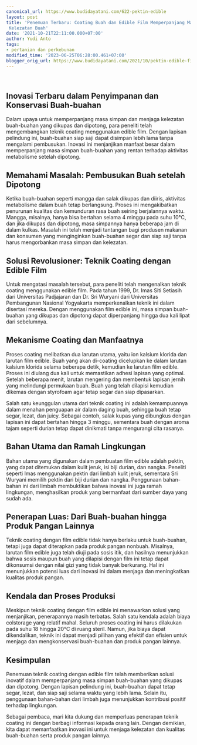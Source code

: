 ```yaml
---
canonical_url: https://www.budidayatani.com/622-pektin-edible
layout: post
title: 'Penemuan Terbaru: Coating Buah dan Edible Film Memperpanjang Masa Simpan dan
 Kelezatan Buah'
date: '2021-10-21T22:11:00.000+07:00'
author: Yudi Anto
tags:
- pertanian dan perkebunan
modified_time: '2023-06-25T06:28:00.461+07:00'
blogger_orig_url: https://www.budidayatani.com/2021/10/pektin-edible-film-perpanjang-kesegaran.html
---
```


 

## Inovasi Terbaru dalam Penyimpanan dan Konservasi Buah-buahan

Dalam upaya untuk memperpanjang masa simpan dan menjaga kelezatan buah-buahan yang dikupas dan dipotong, para peneliti telah mengembangkan teknik coating menggunakan edible film. Dengan lapisan pelindung ini, buah-buahan siap saji dapat disimpan lebih lama tanpa mengalami pembusukan. Inovasi ini menjanjikan manfaat besar dalam memperpanjang masa simpan buah-buahan yang rentan terhadap aktivitas metabolisme setelah dipotong.

## Memahami Masalah: Pembusukan Buah setelah Dipotong

Ketika buah-buahan seperti mangga dan salak dikupas dan diiris, aktivitas metabolisme dalam buah tetap berlangsung. Proses ini mengakibatkan penurunan kualitas dan kemunduran rasa buah seiring berjalannya waktu. Mangga, misalnya, hanya bisa bertahan selama 4 minggu pada suhu 10°C, dan jika dikupas dan dipotong, masa simpannya hanya beberapa jam di dalam kulkas. Masalah ini telah menjadi tantangan bagi produsen makanan dan konsumen yang menginginkan buah-buahan segar dan siap saji tanpa harus mengorbankan masa simpan dan kelezatan.

## Solusi Revolusioner: Teknik Coating dengan Edible Film

Untuk mengatasi masalah tersebut, para peneliti telah mengenalkan teknik coating menggunakan edible film. Pada tahun 1999, Dr. Imas Siti Setiasih dari Universitas Padjajaran dan Dr. Sri Wuryani dari Universitas Pembangunan Nasional Yogyakarta memperkenalkan teknik ini dalam disertasi mereka. Dengan menggunakan film edible ini, masa simpan buah-buahan yang dikupas dan dipotong dapat diperpanjang hingga dua kali lipat dari sebelumnya.

## Mekanisme Coating dan Manfaatnya

Proses coating melibatkan dua larutan utama, yaitu ion kalsium klorida dan larutan film edible. Buah yang akan di-coating dicelupkan ke dalam larutan kalsium klorida selama beberapa detik, kemudian ke larutan film edible. Proses ini diulang dua kali untuk memastikan adhesi lapisan yang optimal. Setelah beberapa menit, larutan mengering dan membentuk lapisan jernih yang melindungi permukaan buah. Buah yang telah dilapisi kemudian dikemas dengan styrofoam agar tetap segar dan siap dipasarkan.

Salah satu keunggulan utama dari teknik coating ini adalah kemampuannya dalam menahan penguapan air dalam daging buah, sehingga buah tetap segar, lezat, dan juicy. Sebagai contoh, salak kupas yang dibungkus dengan lapisan ini dapat bertahan hingga 3 minggu, sementara buah dengan aroma tajam seperti durian tetap dapat dinikmati tanpa mengurangi cita rasanya.

## Bahan Utama dan Ramah Lingkungan

Bahan utama yang digunakan dalam pembuatan film edible adalah pektin, yang dapat ditemukan dalam kulit jeruk, isi biji durian, dan nangka. Peneliti seperti Imas menggunakan pektin dari limbah kulit jeruk, sementara Sri Wuryani memilih pektin dari biji durian dan nangka. Penggunaan bahan-bahan ini dari limbah membuktikan bahwa inovasi ini juga ramah lingkungan, menghasilkan produk yang bermanfaat dari sumber daya yang sudah ada.

## Penerapan Luas: Dari Buah-buahan hingga Produk Pangan Lainnya

Teknik coating dengan film edible tidak hanya berlaku untuk buah-buahan, tetapi juga dapat diterapkan pada produk pangan nonbuah. Misalnya, larutan film edible juga telah diuji pada sosis itik, dan hasilnya menunjukkan bahwa sosis maupun buah yang dilapisi dengan film ini tetap dapat dikonsumsi dengan nilai gizi yang tidak banyak berkurang. Hal ini menunjukkan potensi luas dari inovasi ini dalam menjaga dan meningkatkan kualitas produk pangan.

## Kendala dan Proses Produksi

Meskipun teknik coating dengan film edible ini menawarkan solusi yang menjanjikan, penerapannya masih terbatas. Salah satu kendala adalah biaya colstorage yang relatif mahal. Seluruh proses coating ini harus dilakukan pada suhu 18 hingga 20°C di ruang steril. Namun, jika biaya dapat dikendalikan, teknik ini dapat menjadi pilihan yang efektif dan efisien untuk menjaga dan mengkonservasi buah-buahan dan produk pangan lainnya.

## Kesimpulan

Penemuan teknik coating dengan edible film telah memberikan solusi inovatif dalam memperpanjang masa simpan buah-buahan yang dikupas dan dipotong. Dengan lapisan pelindung ini, buah-buahan dapat tetap segar, lezat, dan siap saji selama waktu yang lebih lama. Selain itu, penggunaan bahan-bahan dari limbah juga menunjukkan kontribusi positif terhadap lingkungan.

Sebagai pembaca, mari kita dukung dan memperluas penerapan teknik coating ini dengan berbagi informasi kepada orang lain. Dengan demikian, kita dapat memanfaatkan inovasi ini untuk menjaga kelezatan dan kualitas buah-buahan serta produk pangan lainnya.

